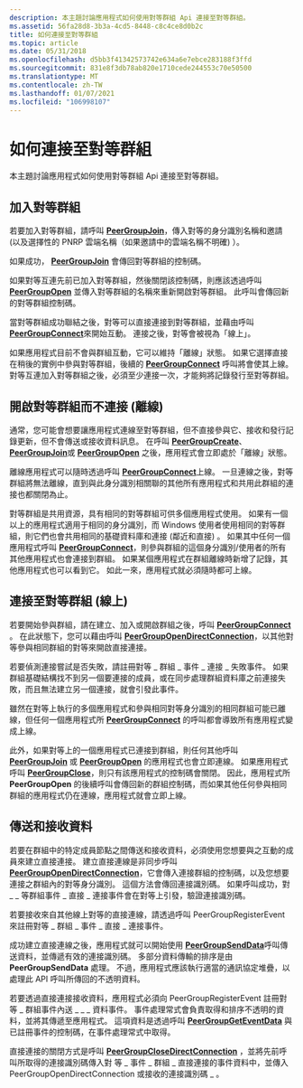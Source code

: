 ```yaml
---
description: 本主題討論應用程式如何使用對等群組 Api 連接至對等群組。
ms.assetid: 56fa28d8-3b3a-4cd5-8448-c8c4ce8d0b2c
title: 如何連接至對等群組
ms.topic: article
ms.date: 05/31/2018
ms.openlocfilehash: d5bb3f41342573742e634a6e7ebce283188f3ffd
ms.sourcegitcommit: 831e8f3db78ab820e1710cede244553c70e50500
ms.translationtype: MT
ms.contentlocale: zh-TW
ms.lasthandoff: 01/07/2021
ms.locfileid: "106998107"
---
```

# <a name="how-to-connect-to-a-peer-group"></a>如何連接至對等群組

本主題討論應用程式如何使用對等群組 Api 連接至對等群組。

## <a name="joining-a-peer-group"></a>加入對等群組

若要加入對等群組，請呼叫 [**PeerGroupJoin**](/windows/desktop/api/P2P/nf-p2p-peergroupjoin)，傳入對等的身分識別名稱和邀請 (以及選擇性的 PNRP 雲端名稱（如果邀請中的雲端名稱不明確) ）。

如果成功， [**PeerGroupJoin**](/windows/desktop/api/P2P/nf-p2p-peergroupjoin) 會傳回對等群組的控制碼。

如果對等互連先前已加入對等群組，然後關閉該控制碼，則應該透過呼叫 [**PeerGroupOpen**](/windows/desktop/api/P2P/nf-p2p-peergroupopen) 並傳入對等群組的名稱來重新開啟對等群組。 此呼叫會傳回新的對等群組控制碼。

當對等群組成功聯結之後，對等可以直接連接到對等群組，並藉由呼叫 [**PeerGroupConnect**](/windows/desktop/api/P2P/nf-p2p-peergroupconnect)來開始互動。 連接之後，對等會被視為「線上」。

如果應用程式目前不會與群組互動，它可以維持「離線」狀態。 如果它選擇直接在稍後的實例中參與對等群組，後續的 [**PeerGroupConnect**](/windows/desktop/api/P2P/nf-p2p-peergroupconnect) 呼叫將會使其上線。 對等互連加入對等群組之後，必須至少連接一次，才能夠將記錄發行至對等群組。

## <a name="opening-a-peer-group-without-connecting-offline"></a>開啟對等群組而不連接 (離線) 

通常，您可能會想要讓應用程式連線至對等群組，但不直接參與它、接收和發行記錄更新，但不會傳送或接收資料訊息。 在呼叫 [**PeerGroupCreate**](/windows/desktop/api/P2P/nf-p2p-peergroupcreate)、 [**PeerGroupJoin**](/windows/desktop/api/P2P/nf-p2p-peergroupjoin)或 [**PeerGroupOpen**](/windows/desktop/api/P2P/nf-p2p-peergroupopen) 之後，應用程式會立即處於「離線」狀態。

離線應用程式可以隨時透過呼叫 [**PeerGroupConnect**](/windows/desktop/api/P2P/nf-p2p-peergroupconnect)上線。 一旦連線之後，對等群組將無法離線，直到與此身分識別相關聯的其他所有應用程式和共用此群組的連接也都關閉為止。

對等群組是共用資源，具有相同的對等群組可供多個應用程式使用。 如果有一個以上的應用程式適用于相同的身分識別，而 Windows 使用者使用相同的對等群組，則它們也會共用相同的基礎資料庫和連接 (鄰近和直接) 。 如果其中任何一個應用程式呼叫 [**PeerGroupConnect**](/windows/desktop/api/P2P/nf-p2p-peergroupconnect)，則參與群組的這個身分識別/使用者的所有其他應用程式也會連接到群組。 如果某個應用程式在群組離線時新增了記錄，其他應用程式也可以看到它。 如此一來，應用程式就必須隨時都可上線。

## <a name="connecting-to-a-peer-group-online"></a>連接至對等群組 (線上) 

若要開始參與群組，請在建立、加入或開啟群組之後，呼叫 [**PeerGroupConnect**](/windows/desktop/api/P2P/nf-p2p-peergroupconnect) 。 在此狀態下，您可以藉由呼叫 [**PeerGroupOpenDirectConnection**](/windows/desktop/api/P2P/nf-p2p-peergroupopendirectconnection)，以其他對等參與相同群組的對等來開啟直接連接。

若要偵測連接嘗試是否失敗，請註冊對等 \_ 群組 \_ 事件 \_ 連接 \_ 失敗事件。 如果群組基礎結構找不到另一個要連接的成員，或在同步處理群組資料庫之前連接失敗，而且無法建立另一個連接，就會引發此事件。

雖然在對等上執行的多個應用程式和參與相同對等身分識別的相同群組可能已離線，但任何一個應用程式所 [**PeerGroupConnect**](/windows/desktop/api/P2P/nf-p2p-peergroupconnect) 的呼叫都會導致所有應用程式變成上線。

此外，如果對等上的一個應用程式已連接到群組，則任何其他呼叫 [**PeerGroupJoin**](/windows/desktop/api/P2P/nf-p2p-peergroupjoin) 或 [**PeerGroupOpen**](/windows/desktop/api/P2P/nf-p2p-peergroupopen) 的應用程式也會立即連線。 如果應用程式呼叫 [**PeerGroupClose**](/windows/desktop/api/P2P/nf-p2p-peergroupclose)，則只有該應用程式的控制碼會關閉。 因此，應用程式所 **PeerGroupOpen** 的後續呼叫會傳回新的群組控制碼，而如果其他任何參與相同群組的應用程式仍在連線，應用程式就會立即上線。

## <a name="sending-and-receiving-data"></a>傳送和接收資料

若要在群組中的特定成員節點之間傳送和接收資料，必須使用您想要與之互動的成員來建立直接連接。 建立直接連線是非同步呼叫 [**PeerGroupOpenDirectConnection**](/windows/desktop/api/P2P/nf-p2p-peergroupopendirectconnection)，它會傳入連接群組的控制碼，以及您想要連接之群組內的對等身分識別。 這個方法會傳回連接識別碼。 如果呼叫成功，對 \_ \_ 等群組事件 \_ 直接 \_ 連接事件會在對等上引發，驗證連接識別碼。

若要接收來自其他線上對等的直接連線，請透過呼叫 PeerGroupRegisterEvent 來註冊對等 \_ 群組 \_ 事件 \_ 直接 \_ 連接事件。 [](/windows/desktop/api/P2P/nf-p2p-peergroupregisterevent)

成功建立直接連線之後，應用程式就可以開始使用 [**PeerGroupSendData**](/windows/desktop/api/P2P/nf-p2p-peergroupsenddata)呼叫傳送資料，並傳遞有效的連接識別碼。 多部分資料傳輸的排序是由 **PeerGroupSendData** 處理。 不過，應用程式應該執行適當的通訊協定堆疊，以處理此 API 呼叫所傳回的不透明資料。

若要透過直接連接接收資料，應用程式必須向 PeerGroupRegisterEvent 註冊對等 \_ 群組事件內送 \_ \_ \_ 資料[](/windows/desktop/api/P2P/nf-p2p-peergroupregisterevent)事件。 事件處理常式會負責取得和排序不透明的資料，並將其傳遞至應用程式。 這項資料是透過呼叫 [**PeerGroupGetEventData**](/windows/desktop/api/P2P/nf-p2p-peergroupgeteventdata) 與已註冊事件的控制碼，在事件處理常式中取得。

直接連接的關閉方式是呼叫 [**PeerGroupCloseDirectConnection**](/windows/desktop/api/P2P/nf-p2p-peergroupclosedirectconnection) ，並將先前呼叫所取得的連接識別碼傳入對 [](/windows/desktop/api/P2P/nf-p2p-peergroupopendirectconnection)等 \_ 事件 \_ 群組 \_ 直接連接的事件資料中，並傳入 PeerGroupOpenDirectConnection 或接收的連接識別碼 \_ 。

 

 



